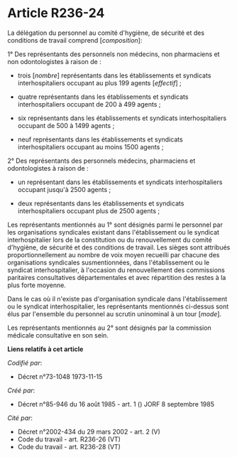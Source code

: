# Article R236-24

La délégation du personnel au comité d'hygiène, de sécurité et des conditions de travail comprend [*composition*]:

1° Des représentants des personnels non médecins, non pharmaciens et non odontologistes à raison de :

- trois [*nombre*] représentants dans les établissements et syndicats interhospitaliers occupant au plus 199 agents
[*effectif*] ;

- quatre représentants dans les établissements et syndicats interhospitaliers occupant de 200 à 499 agents ;

- six représentants dans les établissements et syndicats interhospitaliers occupant de 500 à 1499 agents ;

- neuf représentants dans les établissements et syndicats interhospitaliers occupant au moins 1500 agents ;

2° Des représentants des personnels médecins, pharmaciens et odontologistes à raison de :

- un représentant dans les établissements et syndicats interhospitaliers occupant jusqu'à 2500 agents ;

- deux représentants dans les établissements et syndicats interhospitaliers occupant plus de 2500 agents ;

Les représentants mentionnés au 1° sont désignés parmi le personnel par les organisations syndicales existant dans
l'établissement ou le syndicat interhospitalier lors de la constitution ou du renouvellement du comité d'hygiène, de sécurité
et des conditions de travail. Les sièges sont attribués proportionnellement au nombre de voix moyen recueilli par chacune des
organisations syndicales susmentionnées, dans l'établissement ou le syndicat interhospitalier, à l'occasion du renouvellement
des commissions paritaires consultatives départementales et avec répartition des restes à la plus forte moyenne.

Dans le cas où il n'existe pas d'organisation syndicale dans l'établissement ou le syndicat interhospitalier, les
représentants mentionnés ci-dessus sont élus par l'ensemble du personnel au scrutin uninominal à un tour [*mode*].

Les représentants mentionnés au 2° sont désignés par la commission médicale consultative en son sein.

**Liens relatifs à cet article**

_Codifié par_:

  - Décret n°73-1048 1973-11-15

_Créé par_:

  - Décret n°85-946 du 16 août 1985 - art. 1 () JORF 8 septembre 1985

_Cité par_:

  - Décret n°2002-434 du 29 mars 2002 - art. 2 (V)
  - Code du travail - art. R236-26 (VT)
  - Code du travail - art. R236-28 (VT)
